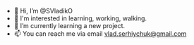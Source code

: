- 👋 Hi, I’m @SVladikO
- 👀 I'm interested in learning, working, walking.
- 🌱 I’m currently learning a new project.
- 📫 You can reach me via email vlad.serhiychuk@gmail.com

